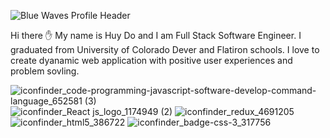 ![Blue Waves Profile Header](https://user-images.githubusercontent.com/43397090/117223738-8a963c00-adcb-11eb-8e4b-eef931fcf0d5.png)

Hi there ✋
My name is Huy Do and I am Full Stack Software Engineer.  I graduated from University of Colorado Dever and Flatiron schools.  I love to create dyanamic web application with positive user experiences and problem sovling.

![iconfinder_code-programming-javascript-software-develop-command-language_652581 (3)](https://user-images.githubusercontent.com/43397090/117226850-c7196600-add2-11eb-9d47-91c7fbe79936.png)
![iconfinder_React js_logo_1174949 (2)](https://user-images.githubusercontent.com/43397090/117226905-eb754280-add2-11eb-9c42-3b6705caf7fa.png)
![iconfinder_redux_4691205](https://user-images.githubusercontent.com/43397090/117227104-50309d00-add3-11eb-8b32-774517fe31b0.png)
![iconfinder_html5_386722](https://user-images.githubusercontent.com/43397090/117227352-dea51e80-add3-11eb-9e3b-164172bcaffd.png)
![iconfinder_badge-css-3_317756](https://user-images.githubusercontent.com/43397090/117227493-24fa7d80-add4-11eb-9ea0-a9369208e136.png)
